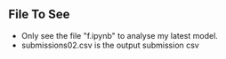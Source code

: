 ## File To See
- Only see the file "f.ipynb" to analyse my latest model.
- submissions02.csv is the output submission csv 

